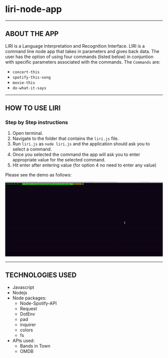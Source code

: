 # liri-node-app
- - -

## ABOUT THE APP
LIRI is a Language Interpretation and Recognition Interface. LIRI is a command line node app that takes in parameters and gives back data. The user has the option of using four commands (listed below) in conjuntion with specific parameters associated with the commands. The  `Commands` are:

   * `concert-this`
   * `spotify-this-song`
   * `movie-this`
   * `do-what-it-says`

- - -
## HOW TO USE LIRI

### **Step by Step instructions**

1. Open terminal.
2. Navigate to the folder that contains the `liri.js` file. 
3. Run  `liri.js` as `node liri.js` and the application should ask you to select a command.
4. Once you selected the command the app will ask you to enter appropriate value for the selected command.
5. Hit enter after entering value (for option 4 no need to enter any value)

Please see the demo as follows:

![Results](./liri-bot-demo.gif)
    
- - -

## TECHNOLOGIES USED
* Javascript
* Nodejs
* Node packages:
    * Node-Spotify-API
    * Request
    * DotEnv
    * pad
    * inquirer
    * colors
    * fs
* APIs used:
    * Bands in Town
    * OMDB
